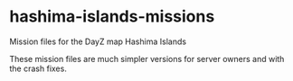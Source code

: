 # hashima-islands-missions
Mission files for the DayZ map Hashima Islands

These mission files are much simpler versions for server owners and with the crash fixes.
